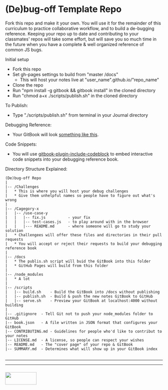 # (De)bug-off Template Repo

Fork this repo and make it your own.  You will use it for the remainder of this curriculum to practice collaborative workflow, and to build a de-bugging reference.  Keeping your repo up to date and contributing to your classmates' repos will take some effort, but will save you so much time in the future when you have a complete & well organized reference of common JS bugs.
 

Initial setup
* Fork this repo
* Set gh-pages settings to build from "master /docs"
  * This will host your notes live at "user_name".github.io/"repo_name"
* Clone the repo
* Run "npm install -g gitbook && gitbook install" in the cloned directory
* Run "chmod a+x ./scripts/publish.sh" in the cloned directory

To Publish:  
* Type "./scripts/publish.sh" from terminal in your Journal directory

Debugging Reference:
* Your GitBook will look [something like this](https://elewa-academy.github.io/de-bug-off-template).

Code Snippets:
* You will use [gitbook-plugin-include-codeblock](https://github.com/azu/gitbook-plugin-include-codeblock) to embed interactive code snippets into your debugging reference book.

Directory Structure Explained: 
```
(De)bug-off Repo
|
|-- /Challenges
|   * This is where you will host your debug challenges
|   * Give them unhelpful names so people have to figure out what's wrong
|
|-- /Cagegory-x
|   |-- /use-case-y
|   |   |-- fix.js          - your fix
|   |   |-- test-cases.js   - to play around with in the browser
|   |   |--- README.md      - where someone will go to study your solution
|   * Challengees will offer these files and directories in their pull requests
|   * You will accept or reject their requests to build your debugging reference book
|
|-- /docs
|   * The publis.sh script will buid the GitBook into this folder
|   * GitHub Pages will build from this folder
|
|-- /node_modules
|   * A lot
|
|-- /scripts
|   |-- build.sh    - Build the GitBook into /docs without publishing
|   |-- publish.sh  - Build & push the new notes GitBook to GitHub
|   |-- serve.sh    - Preview your GitBook at localhost:4000 without building
|
|-- .gitignore  - Tell Git not to push your node_modules folder to GitHub
|-- book.json   - A file written in JSON format that configures your GitBook
|-- CONTRIBUTING.md - Guidelines for people who'd like to contribut to your notes
|-- LICENSE.md  - A license, so people can respect your wishes
|-- README.md   - The "cover page" of your repo & GitBook
|-- SUMMARY.md  - Determines what will show up in your GitBook index


```


___
___
### <a href="http://elewa.education/blog" target="_blank"><img src="https://user-images.githubusercontent.com/18554853/34921062-506450ae-f97d-11e7-875f-6feeb26ad72d.png" width="100" height="40"/></a>
